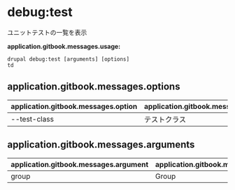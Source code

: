 # debug:test
ユニットテストの一覧を表示

**application.gitbook.messages.usage:**
```
drupal debug:test [arguments] [options]
td
```

## application.gitbook.messages.options
application.gitbook.messages.option | application.gitbook.messages.details
-------|-------------
--test-class | テストクラス

## application.gitbook.messages.arguments
application.gitbook.messages.argument | application.gitbook.messages.details
---------|-------------
group | Group
